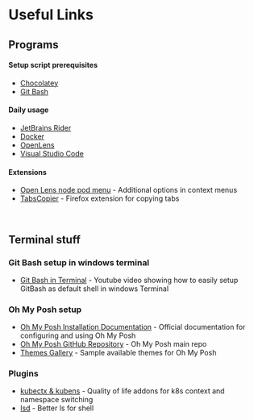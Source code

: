 # Useful Links

## Programs
#### Setup script prerequisites
- [Chocolatey](https://chocolatey.org/install#individual)
- [Git Bash](https://gitforwindows.org/)
#### Daily usage
- [JetBrains Rider](https://www.jetbrains.com/rider/download/#section=windows)
- [Docker](https://www.docker.com/products/docker-desktop/)
- [OpenLens](https://github.com/MuhammedKalkan/OpenLens)
- [Visual Studio Code](https://code.visualstudio.com/)

#### Extensions
- [Open Lens node pod menu](https://github.com/alebcay/openlens-node-pod-menu) - Additional options in context menus
- [TabsCopier](https://addons.mozilla.org/en-US/firefox/addon/tabs-copier/) - Firefox extension for copying tabs

<br>

## Terminal stuff
### Git Bash setup in windows terminal
- [Git Bash in Terminal](https://www.youtube.com/watch?v=aQDsgCV4US0&) - Youtube video showing how to easily setup GitBash as default shell in windows Terminal

### Oh My Posh setup
- [Oh My Posh Installation Documentation](https://ohmyposh.dev/docs/installation/windows) - Official documentation for configuring and using Oh My Posh
- [Oh My Posh GitHub Repository](https://github.com/JanDeDobbeleer/oh-my-posh) - Oh My Posh main repo
- [Themes Gallery](https://ohmyposh.dev/docs/themes) - Sample available themes for Oh My Posh

### Plugins
- [kubectx & kubens](https://github.com/ahmetb/kubectx) - Quality of life addons for k8s context and namespace switching
- [lsd](https://github.com/lsd-rs/lsd) - Better ls for shell

